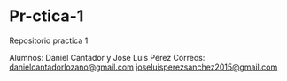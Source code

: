 # Pr-ctica-1
Repositorio practica 1

Alumnos: Daniel Cantador y Jose Luis Pérez
Correos: danielcantadorlozano@gmail.com
         joseluisperezsanchez2015@gmail.com	
